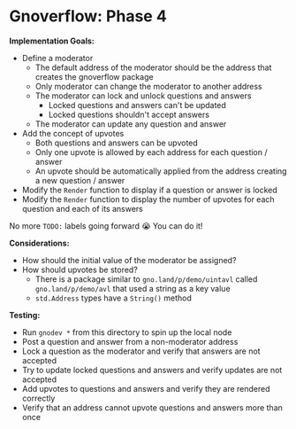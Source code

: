 # Gnoverflow: Phase 4

**Implementation Goals:**
- Define a moderator
	- The default address of the moderator should be the address that creates the gnoverflow package
	- Only moderator can change the moderator to another address
	- The moderator can lock and unlock questions and answers
		- Locked questions and answers can't be updated
		- Locked questions shouldn't accept answers
	- The moderator can update any question and answer
- Add the concept of upvotes
	- Both questions and answers can be upvoted
	- Only one upvote is allowed by each address for each question / answer
	- An upvote should be automatically applied from the address creating a new question / answer
- Modify the `Render` function to display if a question or answer is locked
- Modify the `Render` function to display the number of upvotes for each question and each of its answers

No more `TODO:` labels going forward 😭
You can do it!

**Considerations:**
- How should the initial value of the moderator be assigned?
- How should upvotes be stored?
	- There is a package similar to `gno.land/p/demo/uintavl` called `gno.land/p/demo/avl` that used a string as a key value
	- `std.Address` types have a `String()` method

**Testing:**
- Run `gnodev *` from this directory to spin up the local node
- Post a question and answer from a non-moderator address
- Lock a question as the moderator and verify that answers are not accepted
- Try to update locked questions and answers and verify updates are not accepted
- Add upvotes to questions and answers and verify they are rendered correctly
- Verify that an address cannot upvote questions and answers more than once